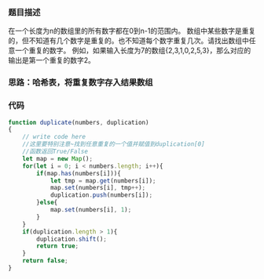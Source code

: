### 题目描述
在一个长度为n的数组里的所有数字都在0到n-1的范围内。 数组中某些数字是重复的，但不知道有几个数字是重复的。也不知道每个数字重复几次。请找出数组中任意一个重复的数字。 例如，如果输入长度为7的数组{2,3,1,0,2,5,3}，那么对应的输出是第一个重复的数字2。

### 思路：哈希表，将重复数字存入结果数组

### 代码

```js
function duplicate(numbers, duplication)
{
    // write code here
    //这里要特别注意~找到任意重复的一个值并赋值到duplication[0]
    //函数返回True/False
    let map = new Map();
    for(let i = 0; i < numbers.length; i++){
        if(map.has(numbers[i])){
            let tmp = map.get(numbers[i]);
            map.set(numbers[i], tmp++);
            duplication.push(numbers[i]);
        }else{
            map.set(numbers[i], 1);
        }
    }
    if(duplication.length > 1){
        duplication.shift();
        return true;
    }
    return false;
}
```

